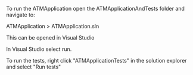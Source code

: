 To run the ATMApplication open 
the ATMApplicationAndTests folder
and navigate to:

ATMApplication > ATMApplication.sln

This can be opened in Visual Studio

In Visual Studio select run.

To run the tests, right click
"ATMApplicationTests" in the
solution explorer and select
"Run tests"
